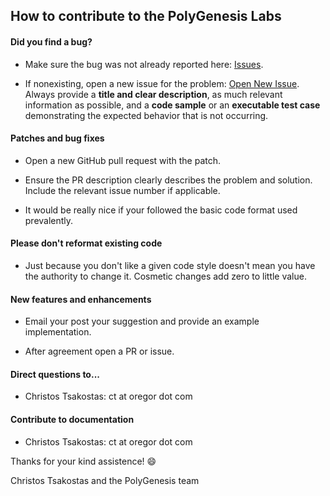 ## How to contribute to the PolyGenesis Labs

#### **Did you find a bug?**

* Make sure the bug was not already reported here: [Issues](https://github.com/polygenesis-io/polygenesis-labs/issues).

* If nonexisting, open a new issue for the problem: [Open New Issue](https://github.com/polygenesis-io/polygenesis-labs/issues'new). Always provide a **title and clear description**, as much relevant information as possible, and a **code sample** or an **executable test case** demonstrating the expected behavior that is not occurring.

#### **Patches and bug fixes**

* Open a new GitHub pull request with the patch.

* Ensure the PR description clearly describes the problem and solution. Include the relevant issue number if applicable.

* It would be really nice if your followed the basic code format used prevalently.

#### **Please don't reformat existing code**

* Just because you don't like a given code style doesn't mean you have the authority to change it. Cosmetic changes add zero to little value.

#### **New features and enhancements**

* Email your post your suggestion and provide an example implementation.

* After agreement open a PR or issue.

#### **Direct questions to...**

* Christos Tsakostas: ct at oregor dot com

#### **Contribute to documentation**

* Christos Tsakostas: ct at oregor dot com

Thanks for your kind assistence! :smile:

Christos Tsakostas and the PolyGenesis team

